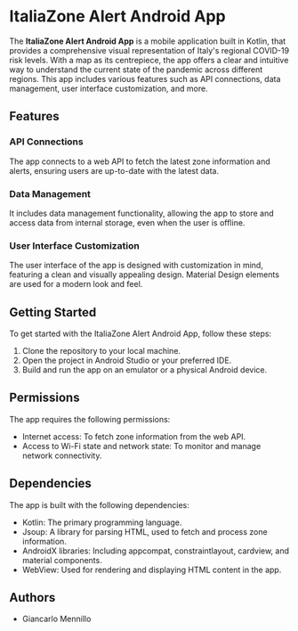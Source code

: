 # ItaliaZone Alert Android App

The **ItaliaZone Alert Android App** is a mobile application built in Kotlin, that provides a comprehensive visual representation of Italy's regional COVID-19 risk levels. With a map as its centrepiece, the app offers a clear and intuitive way to understand the current state of the pandemic across different regions.
This app includes various features such as API connections, data management, user interface customization, and more.

## Features

### API Connections
The app connects to a web API to fetch the latest zone information and alerts, ensuring users are up-to-date with the latest data.

### Data Management
It includes data management functionality, allowing the app to store and access data from internal storage, even when the user is offline.

### User Interface Customization
The user interface of the app is designed with customization in mind, featuring a clean and visually appealing design. Material Design elements are used for a modern look and feel.

## Getting Started

To get started with the ItaliaZone Alert Android App, follow these steps:

1. Clone the repository to your local machine.
2. Open the project in Android Studio or your preferred IDE.
3. Build and run the app on an emulator or a physical Android device.

## Permissions

The app requires the following permissions:

- Internet access: To fetch zone information from the web API.
- Access to Wi-Fi state and network state: To monitor and manage network connectivity.

## Dependencies

The app is built with the following dependencies:

- Kotlin: The primary programming language.
- Jsoup: A library for parsing HTML, used to fetch and process zone information.
- AndroidX libraries: Including appcompat, constraintlayout, cardview, and material components.
- WebView: Used for rendering and displaying HTML content in the app.

## Authors

- Giancarlo Mennillo

